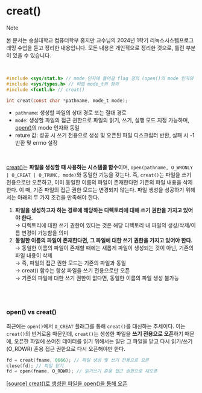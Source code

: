 # creat()

> [!note]  
> 본 문서는 숭실대학교 컴퓨터학부 홍지만 교수님의 2024년 1학기 리눅스시스템프로그래밍 수업을 듣고 정리한 내용입니다. 모든 내용은 개인적으로 정리한 것으로, 틀린 부분이 있을 수 있습니다.

<br>

```c
#include <sys/stat.h> // mode 인자에 들어갈 flag 정의 (open()의 mode 인자와 동일)
#include <sys/types.h> // 타입 mode_t의 정의
#include <fcntl.h> // creat()

int creat(const char *pathname, mode_t mode);
```

- `pathname`: 생성할 파일의 상대 경로 또는 절대 경로
- `mode`: 생성할 파일의 접근 권한으로 파일의 읽기, 쓰기, 실행 모드 지정 가능하며, [open()](https://github.com/junghyun21/ssu-os-lab/tree/main/university_courses/2024-linux-system-programming/02-file-io/open)의 mode 인자와 동일
- reture 값: 성공 시 쓰기 전용으로 생성 및 오픈된 파일 디스크립터 반환, 실패 시 -1 반환 및 errno 설정

<br>

[creat()](./creat1.c)는 **파일을 생성할 때 사용하는 시스템콜 함수**이며, `open(pathname, O_WRONLY | O_CREAT | O_TRUNC, mode)`와 동일한 기능을 갖는다. 즉, `creat()`는 파일을 쓰기 전용으로만 오픈하고, 이미 동일한 이름의 파일이 존재한다면 기존의 파일 내용을 삭제한다. 이 때, 기존 파일의 접근 권한 모드는 변경되지 않는다. 파일 생성을 성공하기 위해서는 아래의 두 가지 조건을 만족해야 한다.

1. **파일을 생성하고자 하는 경로에 해당하는 디렉토리에 대해 쓰기 권한을 가지고 있어야 한다.**  
    → 디렉토리에 대한 쓰기 권한이 있다는 것은 해당 디렉토리 내 파일의 생성/삭제/이름 변경이 가능함을 의미
2. **동일한 이름의 파일이 존재한다면, 그 파일에 대한 쓰기 권한을 가지고 있어야 한다.**  
    → 동일한 이름의 파일이 존재할 때에는 새롭게 파일이 생성되는 것이 아닌, 기존의 파일 내용이 삭제  
    → 즉, 파일의 접근 권한 모드는 기존의 파일과 동일  
    → creat() 함수는 항상 파일을 쓰기 전용으로만 오픈  
    → 기존의 파일에 대한 쓰기 권한이 없다면, 동일한 이름의 파일 생성 불가능

<br><br>

### open() vs creat()

최근에는 `open()`에서 `O_CREAT` 플래그를 통해 `creat()`를 대신하는 추세이다. 이는 `creat()`의 번거로움 때문인데, `creat()`는 생성한 파일을 **쓰기 전용으로 오픈**하기 때문에, 오픈한 파일에 쓰여진 데이터를 읽기 위해서는 일단 그 파일을 닫고 다시 읽기/쓰기(O_RDWR) 혼용 접근 권한으로 다시 오픈해야만 한다.

```c
fd = creat(fname, 0666); // 파일 생성 및 쓰기 전용으로 오픈
close(fd); // 파일 닫기
fd = open(fname, O_RDWR); // 읽기쓰기 혼용 접근 권한으로 재오픈
```

[[source] creat()로 생성한 파일을 open()을 통해 오픈](./creat2.c)